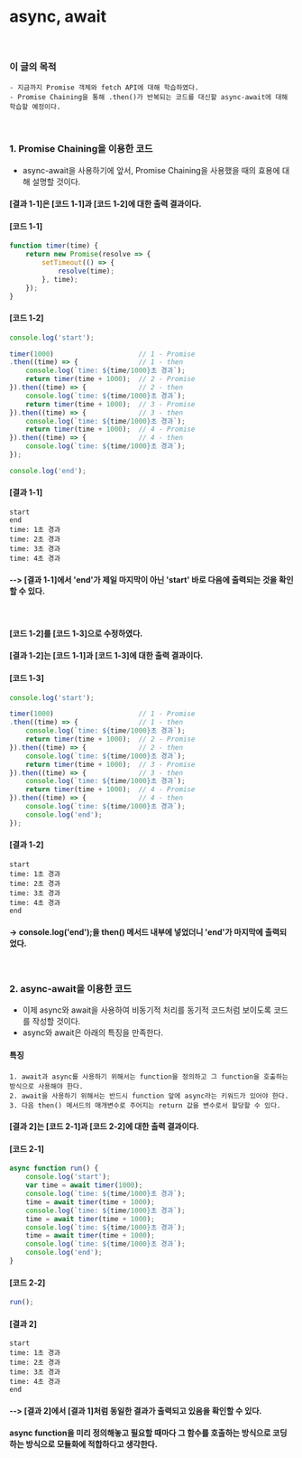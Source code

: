 # async, await
<br/>

### 이 글의 목적
    - 지금까지 Promise 객체와 fetch API에 대해 학습하였다.
    - Promise Chaining을 통해 .then()가 반복되는 코드를 대신할 async-await에 대해 학습할 예정이다.
<br/>

### 1. Promise Chaining을 이용한 코드
- async-await을 사용하기에 앞서, Promise Chaining을 사용했을 때의 효용에 대해 설명할 것이다.
#### [결과 1-1]은 [코드 1-1]과 [코드 1-2]에 대한 출력 결과이다.
#### [코드 1-1]
```javascript
function timer(time) {
    return new Promise(resolve => {
        setTimeout(() => {
            resolve(time);
        }, time);
    });
}
```
#### [코드 1-2]
```javascript
console.log('start');

timer(1000)                     // 1 - Promise
.then((time) => {               // 1 - then
    console.log(`time: ${time/1000}초 경과`);
    return timer(time + 1000);  // 2 - Promise
}).then((time) => {             // 2 - then
    console.log(`time: ${time/1000}초 경과`);
    return timer(time + 1000);  // 3 - Promise
}).then((time) => {             // 3 - then
    console.log(`time: ${time/1000}초 경과`);
    return timer(time + 1000);  // 4 - Promise
}).then((time) => {             // 4 - then
    console.log(`time: ${time/1000}초 경과`);
});

console.log('end');
```
#### [결과 1-1]
```plaintext
start
end
time: 1초 경과
time: 2초 경과
time: 3초 경과
time: 4초 경과
```
#### --> [결과 1-1]에서 'end'가 제일 마지막이 아닌 'start' 바로 다음에 출력되는 것을 확인할 수 있다.
<br/>

#### [코드 1-2]를 [코드 1-3]으로 수정하였다.
#### [결과 1-2]는 [코드 1-1]과 [코드 1-3]에 대한 출력 결과이다.
#### [코드 1-3]
```javascript
console.log('start');

timer(1000)                     // 1 - Promise
.then((time) => {               // 1 - then
    console.log(`time: ${time/1000}초 경과`);
    return timer(time + 1000);  // 2 - Promise
}).then((time) => {             // 2 - then
    console.log(`time: ${time/1000}초 경과`);
    return timer(time + 1000);  // 3 - Promise
}).then((time) => {             // 3 - then
    console.log(`time: ${time/1000}초 경과`);
    return timer(time + 1000);  // 4 - Promise
}).then((time) => {             // 4 - then
    console.log(`time: ${time/1000}초 경과`);
    console.log('end');
});
```
#### [결과 1-2]
```plaintext
start
time: 1초 경과
time: 2초 경과
time: 3초 경과
time: 4초 경과
end
```
#### -> console.log('end');을 then() 메서드 내부에 넣었더니 'end'가 마지막에 출력되었다.
<br/>

### 2. async-await을 이용한 코드
- 이제 async와 await을 사용하여 비동기적 처리를 동기적 코드처럼 보이도록 코드를 작성할 것이다.
- async와 await은 아래의 특징을 만족한다.
#### 특징
    1. await과 async를 사용하기 위해서는 function을 정의하고 그 function을 호출하는 방식으로 사용해야 한다.
    2. await을 사용하기 위해서는 반드시 function 앞에 async라는 키워드가 있어야 한다.
    3. 다음 then() 메서드의 매개변수로 주어지는 return 값을 변수로서 할당할 수 있다.
#### [결과 2]는 [코드 2-1]과 [코드 2-2]에 대한 출력 결과이다.
#### [코드 2-1]
```javascript
async function run() {
    console.log('start');
    var time = await timer(1000);
    console.log(`time: ${time/1000}초 경과`);
    time = await timer(time + 1000);
    console.log(`time: ${time/1000}초 경과`);
    time = await timer(time + 1000);
    console.log(`time: ${time/1000}초 경과`);
    time = await timer(time + 1000);
    console.log(`time: ${time/1000}초 경과`);
    console.log('end');
}
```
#### [코드 2-2]
```javascript
run();
```
#### [결과 2]
```plaintext
start
time: 1초 경과
time: 2초 경과
time: 3초 경과
time: 4초 경과
end
```
#### --> [결과 2]에서 [결과 1]처럼 동일한 결과가 출력되고 있음을 확인할 수 있다.
#### async function을 미리 정의해놓고 필요할 때마다 그 함수를 호출하는 방식으로 코딩하는 방식으로 모듈화에 적합하다고 생각한다.
